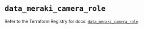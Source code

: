 # `data_meraki_camera_role`

Refer to the Terraform Registry for docs: [`data_meraki_camera_role`](https://registry.terraform.io/providers/ciscodevnet/meraki/1.7.1/docs/data-sources/camera_role).
